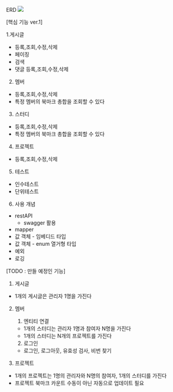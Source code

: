 
ERD
![](https://i.imgur.com/zdmDqYe.png)

[핵심 기능 ver.1]

1.게시글
- 등록,조회,수정,삭제
- 페이징  
- 검색 
- 댓글 등록,조회,수정,삭제

2. 멤버
- 등록,조회,수정,삭제
- 특정 멤버의 북마크 총합을 조회할 수 있다

3. 스터디
- 등록,조회,수정,삭제
- 특정 멤버의 북마크 총합을 조회할 수 있다

4. 프로젝트
- 등록,조회,수정,삭제

5. 테스트
- 인수테스트
- 단위테스트

6. 사용 개념
- restAPI
  - swagger 활용
- mapper
- 값 객체 - 임베디드 타입 
- 값 객체 - enum 열거형 타입
- 예외
- 로깅

[TODO : 만들 예정인 기능]
1. 게시글
- 1개의 게시글은 관리자 1명을 가진다

2. 멤버 
   1) 엔티티 연결
   - 1개의 스터디는 관리자 1명과 참여자 N명을 가진다
   - 1개의 스터디는 N개의 프로젝트를 가진다
   2) 로그인
   - 로그인, 로그아웃, 유효성 검사, 비번 찾기

3. 프로젝트
- 1개의 프로젝트는 1명의 관리자와 N명의 참여자, 1개의 스터디를 가진다
- 프로젝트 북마크 카운트 수동이 아닌 자동으로 업데이트 필요